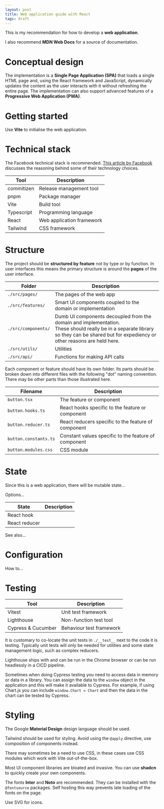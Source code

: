 ```yaml
---
layout: post
title: Web application guide with React
tags: draft
---
```


This is my recommendation for how to develop a **web application**.

I also recommend **MDN Web Docs** for a source of documentation.

# Conceptual design

The implementation is a **Single Page Application (SPA)** that loads a single HTML page and, using the React framework and JavaScript, dynamically updates the content as the user interacts with it without refreshing the entire page.
The implementation can also support advanced features of a **Progressive Web Application (PWA)**.

# Getting started

Use **Vite** to initialise the web application.

# Technical stack

The Facebook technical stack is recommended.
[This article by Facebook](https://engineering.fb.com/2020/05/08/web/facebook-redesign/) discusses the reasoning behind some of their technology choices.

| Tool | Description |
|-|-|
| commitizen | Release management tool |
| pnpm | Package manager |
| Vite | Build tool |
| Typescript | Programming language |
| React | Web application framework |
| Tailwind | CSS framework |

# Structure

The project should be **structured by feature** not by type or by function.
In user interfaces this means the primary structure is around the **pages** of the user interface.

| Folder | Description |
|-|-|
| `./src/pages/` | The pages of the web app |
| `./src/features/` | Smart UI components coupled to the domain or implementation |
| `./src/components/` | Dumb UI components decoupled from the domain and implementation. <br /> These should really be in a separate library so they can be shared but for expediency or other reasons are held here. |
| `./src/utils/` | Utilities |
| `./src/api/` | Functions for making API calls |

Each component or feature should have its own folder.
Its parts should be broken down into different files with the following "dot" naming convention.
There may be other parts than those illustrated here.

| Filename | Description |
|-|-|
| `button.tsx` | The feature or component |
| `button.hooks.ts` | React hooks specific to the feature or component |
| `button.reducer.ts` | React reducers specific to the feature of component |
| `button.constants.ts` | Constant values specific to the feature of component |
| `button.modules.css` | CSS module |

# State

Since this is a web application, there will be mutable state...

Options...

| State | Description |
|-|-|
| React hook | |
| React reducer | |

See also...

# Configuration

How to...

# Testing

| Tool | Description |
|-|-|
| Vitest | Unit test framework |
| Lighthouse | Non-function test tool |
| Cypress & Cucumber | Behaviour test framework |

It is customary to co-locate the unit tests in `./__test__` next to the code it is testing.
Typically unit tests will only be needed for utilities and some state management logic, such as complex reducers.

Lighthouse ships with and can be run in the Chrome browser or can be run headlessly in a CICD pipeline.

Sometimes when doing Cypress testing you need to access data in memory or data in a library.
You can assign the data to the `window` object in the application and this will make it available to Cypress.
For example, if using Chart.js you can include `window.Chart = Chart` and then the data in the chart can be tested by Cypress.

# Styling

The Google **Material Design** design language should be used.

Tailwind should be used for styling.
Avoid using the `@apply` directive, use composition of components instead.

There may sometimes be a need to use CSS, in these cases use CSS modules which work with Vite out-of-the-box.

Most UI component libraries are bloated and invasive.
You can use **shadcn** to quickly create your own components.

The fonts **Inter** and **Noto** are recommended.
They can be installed with the `@fontsource` packages.
Self hosting this way prevents late loading of the fonts on the page.

Use SVG for icons.
